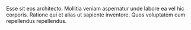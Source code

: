 Esse sit eos architecto.
Mollitia veniam aspernatur unde labore ea vel hic corporis.
Ratione qui et alias ut sapiente inventore.
Quos voluptatem cum repellendus repellendus.